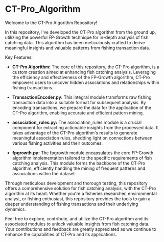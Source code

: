 # CT-Pro_Algorithm

Welcome to the CT-Pro Algorithm Repository!

In this repository, I've developed the CT-Pro algorithm from the ground up, utilizing the powerful FP-Growth technique for in-depth analysis of fish catching data. This algorithm has been meticulously crafted to derive meaningful insights and valuable patterns from fishing transaction data.

Key Features:
- **CT-Pro Algorithm:** The core of this repository, the CT-Pro algorithm, is a custom creation aimed at enhancing fish catching analysis. Leveraging the efficiency and effectiveness of the FP-Growth algorithm, CT-Pro empowers users to uncover hidden associations and relationships within fishing transactions.

- **TransactionEncoder.py:** This integral module transforms raw fishing transaction data into a suitable format for subsequent analysis. By encoding transactions, we prepare the data for the application of the CT-Pro algorithm, enabling accurate and efficient pattern mining.

- **association_rules.py:** The association_rules module is a crucial component for extracting actionable insights from the processed data. It takes advantage of the CT-Pro algorithm's results to generate meaningful association rules, shedding light on connections between various fishing activities and their outcomes.

- **fpgrowth.py:** The fpgrowth module encapsulates the core FP-Growth algorithm implementation tailored to the specific requirements of fish catching analysis. This module forms the backbone of the CT-Pro algorithm, efficiently handling the mining of frequent patterns and associations within the dataset.

Through meticulous development and thorough testing, this repository offers a comprehensive solution for fish catching analysis, with the CT-Pro algorithm at its heart. Whether you're a fisheries researcher, environmental analyst, or fishing enthusiast, this repository provides the tools to gain a deeper understanding of fishing transactions and their underlying dynamics.

Feel free to explore, contribute, and utilize the CT-Pro algorithm and its associated modules to unlock valuable insights from fish catching data. Your contributions and feedback are greatly appreciated as we continue to enhance the capabilities of CT-Pro and its applications.
